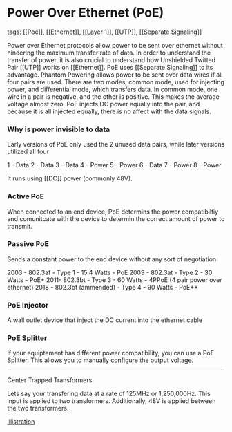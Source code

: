 # Power Over Ethernet (PoE)
tags: [[Poe]], [[Ethernet]], [[Layer 1]], [[UTP]], [[Separate Signaling]]

Power over Ethernet protocols allow power to be sent over ethernet without hindering the maximum transfer rate of data. In order to understand the transfer of power, it is also crucial to understand how Unshielded Twitted Pair [[UTP]] works on [[Ethernet]]. PoE uses [[Separate Signaling]] to its advantage. Phantom Powering allows power to be sent over data wires if all four pairs are used. There are two modes, common mode, used for injecting power, and differential mode, which transfers data. In common mode, one wire in a pair is negative, and the other is positive. This makes the average voltage almost zero. PoE injects DC power equally into the pair, and because it is all injected equally, there is no affect with the data signals.

### Why is power invisible to data

Early versions of PoE only used the 2 unused data pairs, while later versions utilized all four

1 - Data
2 - Data
3 - Data
4 - Power
5 - Power
6 - Data
7 - Power
8 - Power

It runs using [[DC]] power (commonly 48V). 

### Active PoE
When connected to an end device, PoE determins the power compatibiltiy and comunitcate with the device to determin the correct amount of power to transmit.

### Passive PoE
Sends a constant power to the end device without any sort of negotiation

2003 - 802.3af - Type 1 - 15.4 Watts - PoE
2009 - 802.3at - Type 2 - 30 Watts - PoE+
2011- 802.3bt - Type 3 - 60 Watts - 4PPoE (4 pair power over ethernet)
2018 - 802.3bt (ammended) - Type 4 - 90 Watts - PoE++

### PoE Injector
A wall outlet device that inject the DC current into the ethernet cable

### PoE Splitter
If your equiptement has different power compatibility, you can use a PoE Splitter. This allows you to manually configure the output voltage.

---

Center Trapped Transformers

Lets say your transfering data at a rate of 125MHz or 1,250,000Hz. This input is applied to two transformers. Additionally, 48V is applied between the two transformers. 

[Illistration](https://www.falstad.com/circuit/circuitjs.html?ctz=CQAgjCAsCmC0YCYQDYCcA6AzJSZMFYwAGSbMZfEfIqqJfOMMAKADcRZMEaFIbPu4AOzIQNCImpFp02jXnp8zPqIS8oADhAINWxFoUyCY9KjMn8AHQAORRQC4ImDk0ipCpoqhwUNmIkIuYG4e7kI++H4BHPjoyBqkuLrIRBqpRAiMkCDKRKrqYCLautr4oobSxnZmqBY2dviOIM6wdhka+KhpQkKYmLp8-SZEYN4jqGrIyP4jIoHwcWO+3tQaKQFwCBC5ogI0kFqwCGXgOmLDlZTV5mD2DfWKzRwIM2Aapn0aqMg4OEiu7jAnm8kF8-kCANC+HCoMi-i0Ow4XHERSOJ2O5QuRCqphud0UD0oLTaXm4AWhBE6iHc5XQ7U63V6-QS2KElFadNGfFGk2m0kKyECbCRgiYSD2mnOEmOMhkpyksvOCiUAHdnicxSBvuBEGJmGq0aIDiA0pKiPqOKaBdoCkVzQbtbweOonXrrMUtMadHpdRB5Mx3d7hKoSq6-Xr2LA+DwTlHZFwlVB9gYlYoLXGY7sMaVyuns9nDdpUnqDdnTYWE-b1aIExnmkhzQBzDjRnMt2QIIQNks27KmtTZSsWgf15oJUdVkfcLRTk6Tl0nfrZbPmgBOY8HSCXbfEMgt2s1I81VdNXvUxqrsCtqOz1svjr41e0j-NAHtaD8pWpUOJeDVdAg6DEEQ1DxFi4bOES4D+u+NCfr+CA-lAuI1PgOh8NwnYNnS-LgE8NDOEwervmoKDZPsXhaN8OGylsbIHJ04HaMxpGYMwQA)














